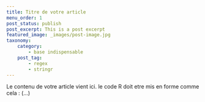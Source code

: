 ```yaml
---
title: Titre de votre article
menu_order: 1
post_status: publish
post_excerpt: This is a post excerpt
featured_image: _images/post-image.jpg
taxonomy:
    category:
        - base indispensable
    post_tag:
        - regex
        - stringr
---
```


Le contenu de votre article vient ici.
le code R doit etre mis en forme comme cela :
(...)

